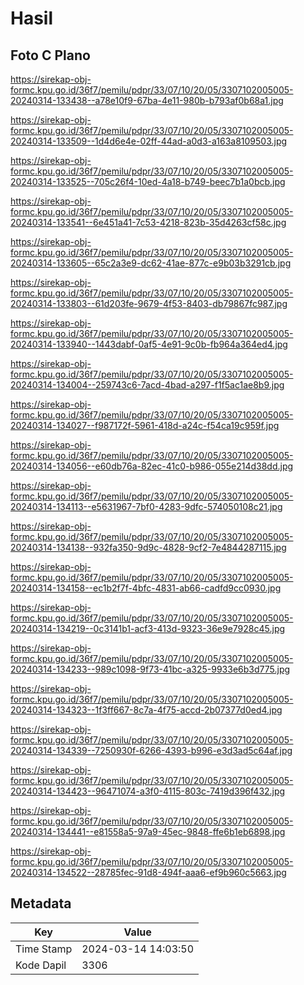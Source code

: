 # Hasil

## Foto C Plano

https://sirekap-obj-formc.kpu.go.id/36f7/pemilu/pdpr/33/07/10/20/05/3307102005005-20240314-133438--a78e10f9-67ba-4e11-980b-b793af0b68a1.jpg

https://sirekap-obj-formc.kpu.go.id/36f7/pemilu/pdpr/33/07/10/20/05/3307102005005-20240314-133509--1d4d6e4e-02ff-44ad-a0d3-a163a8109503.jpg

https://sirekap-obj-formc.kpu.go.id/36f7/pemilu/pdpr/33/07/10/20/05/3307102005005-20240314-133525--705c26f4-10ed-4a18-b749-beec7b1a0bcb.jpg

https://sirekap-obj-formc.kpu.go.id/36f7/pemilu/pdpr/33/07/10/20/05/3307102005005-20240314-133541--6e451a41-7c53-4218-823b-35d4263cf58c.jpg

https://sirekap-obj-formc.kpu.go.id/36f7/pemilu/pdpr/33/07/10/20/05/3307102005005-20240314-133605--65c2a3e9-dc62-41ae-877c-e9b03b3291cb.jpg

https://sirekap-obj-formc.kpu.go.id/36f7/pemilu/pdpr/33/07/10/20/05/3307102005005-20240314-133803--61d203fe-9679-4f53-8403-db79867fc987.jpg

https://sirekap-obj-formc.kpu.go.id/36f7/pemilu/pdpr/33/07/10/20/05/3307102005005-20240314-133940--1443dabf-0af5-4e91-9c0b-fb964a364ed4.jpg

https://sirekap-obj-formc.kpu.go.id/36f7/pemilu/pdpr/33/07/10/20/05/3307102005005-20240314-134004--259743c6-7acd-4bad-a297-f1f5ac1ae8b9.jpg

https://sirekap-obj-formc.kpu.go.id/36f7/pemilu/pdpr/33/07/10/20/05/3307102005005-20240314-134027--f987172f-5961-418d-a24c-f54ca19c959f.jpg

https://sirekap-obj-formc.kpu.go.id/36f7/pemilu/pdpr/33/07/10/20/05/3307102005005-20240314-134056--e60db76a-82ec-41c0-b986-055e214d38dd.jpg

https://sirekap-obj-formc.kpu.go.id/36f7/pemilu/pdpr/33/07/10/20/05/3307102005005-20240314-134113--e5631967-7bf0-4283-9dfc-574050108c21.jpg

https://sirekap-obj-formc.kpu.go.id/36f7/pemilu/pdpr/33/07/10/20/05/3307102005005-20240314-134138--932fa350-9d9c-4828-9cf2-7e4844287115.jpg

https://sirekap-obj-formc.kpu.go.id/36f7/pemilu/pdpr/33/07/10/20/05/3307102005005-20240314-134158--ec1b2f7f-4bfc-4831-ab66-cadfd9cc0930.jpg

https://sirekap-obj-formc.kpu.go.id/36f7/pemilu/pdpr/33/07/10/20/05/3307102005005-20240314-134219--0c3141b1-acf3-413d-9323-36e9e7928c45.jpg

https://sirekap-obj-formc.kpu.go.id/36f7/pemilu/pdpr/33/07/10/20/05/3307102005005-20240314-134233--989c1098-9f73-41bc-a325-9933e6b3d775.jpg

https://sirekap-obj-formc.kpu.go.id/36f7/pemilu/pdpr/33/07/10/20/05/3307102005005-20240314-134323--1f3ff667-8c7a-4f75-accd-2b07377d0ed4.jpg

https://sirekap-obj-formc.kpu.go.id/36f7/pemilu/pdpr/33/07/10/20/05/3307102005005-20240314-134339--7250930f-6266-4393-b996-e3d3ad5c64af.jpg

https://sirekap-obj-formc.kpu.go.id/36f7/pemilu/pdpr/33/07/10/20/05/3307102005005-20240314-134423--96471074-a3f0-4115-803c-7419d396f432.jpg

https://sirekap-obj-formc.kpu.go.id/36f7/pemilu/pdpr/33/07/10/20/05/3307102005005-20240314-134441--e81558a5-97a9-45ec-9848-ffe6b1eb6898.jpg

https://sirekap-obj-formc.kpu.go.id/36f7/pemilu/pdpr/33/07/10/20/05/3307102005005-20240314-134522--28785fec-91d8-494f-aaa6-ef9b960c5663.jpg


## Metadata

| Key        | Value               |
| ---------- | ------------------- |
| Time Stamp | 2024-03-14 14:03:50 |
| Kode Dapil | 3306                |



